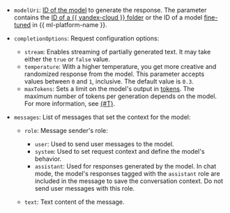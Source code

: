 * `modelUri`: [ID of the model](../../../foundation-models/concepts/yandexgpt/models.md) to generate the response. The parameter contains the [ID of a {{ yandex-cloud }} folder](../../../resource-manager/operations/folder/get-id.md) or the ID of a model [fine-tuned](../../../foundation-models/tutorials/yagpt-tuning.md) in {{ ml-platform-name }}.
* `completionOptions`: Request configuration options:

   * `stream`: Enables streaming of partially generated text. It may take either the `true` or `false` value.
   * `temperature`: With a higher temperature, you get more creative and randomized response from the model. This parameter accepts values between `0` and `1`, inclusive. The default value is `0.3`.
   * `maxTokens`: Sets a limit on the model's output in [tokens](../../../foundation-models/concepts/yandexgpt/tokens.md). The maximum number of tokens per generation depends on the model. For more information, see [{#T}](../../../foundation-models/concepts/limits.md).

* `messages`: List of messages that set the context for the model:

   * `role`: Message sender's role:

      * `user`: Used to send user messages to the model.
      * `system`: Used to set request context and define the model's behavior.
      * `assistant`: Used for responses generated by the model. In chat mode, the model's responses tagged with the `assistant` role are included in the message to save the conversation context. Do not send user messages with this role.

   * `text`: Text content of the message.
